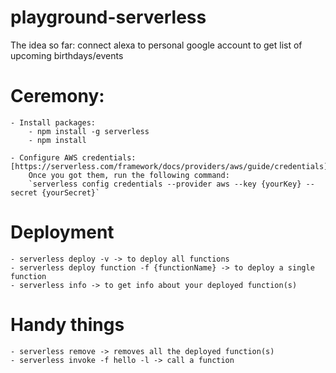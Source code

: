 # playground-serverless

The idea so far:
    connect alexa to personal google account to get list of upcoming birthdays/events

# Ceremony:
    - Install packages:
        - npm install -g serverless
        - npm install

    - Configure AWS credentials: [https://serverless.com/framework/docs/providers/aws/guide/credentials]
        Once you got them, run the following command:
        `serverless config credentials --provider aws --key {yourKey} --secret {yourSecret}`

# Deployment
    - serverless deploy -v -> to deploy all functions
    - serverless deploy function -f {functionName} -> to deploy a single function
    - serverless info -> to get info about your deployed function(s)

# Handy things
    - serverless remove -> removes all the deployed function(s)
    - serverless invoke -f hello -l -> call a function